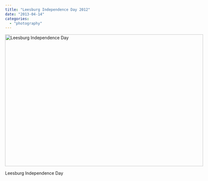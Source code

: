 ```yaml
---
title: "Leesburg Independence Day 2012"
date: "2013-04-14"
categories: 
  - "photography"
---
```

<div class='wp-caption aligncenter' style='width: 655px; margin-left: auto; margin-right: auto;'>
  <a href="/uploads/2013/4/LeebFlag/l/Leesburg_023_color_l.jpg" title="Leesburg Independence Day">
    <img width="650" height="431" alt="Leesburg Independence Day" title="Leesburg Independence Day" src="/uploads/2013/4/LeebFlag/m/Leesburg_023_color_m.jpg">
  </a>
  <p class='wp-caption-text'>Leesburg Independence Day</p>
</div>

